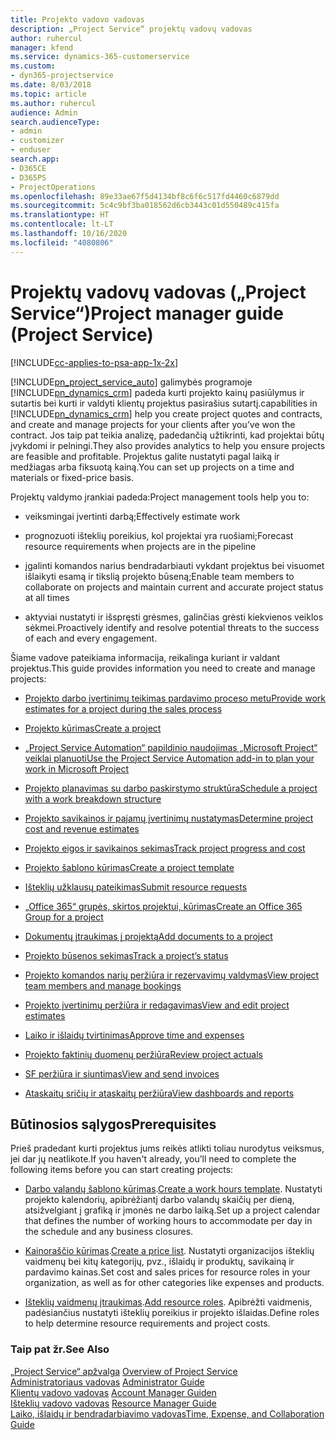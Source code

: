 ```yaml
---
title: Projekto vadovo vadovas
description: „Project Service“ projektų vadovų vadovas
author: ruhercul
manager: kfend
ms.service: dynamics-365-customerservice
ms.custom:
- dyn365-projectservice
ms.date: 8/03/2018
ms.topic: article
ms.author: ruhercul
audience: Admin
search.audienceType:
- admin
- customizer
- enduser
search.app:
- D365CE
- D365PS
- ProjectOperations
ms.openlocfilehash: 89e33ae67f5d4134bf8c6f6c517fd4460c6879dd
ms.sourcegitcommit: 5c4c9bf3ba018562d6cb3443c01d550489c415fa
ms.translationtype: HT
ms.contentlocale: lt-LT
ms.lasthandoff: 10/16/2020
ms.locfileid: "4080806"
---
```

# <a name="project-manager-guide-project-service"></a><span data-ttu-id="aed87-103">Projektų vadovų vadovas („Project Service“)</span><span class="sxs-lookup"><span data-stu-id="aed87-103">Project manager guide (Project Service)</span></span>

[!INCLUDE[cc-applies-to-psa-app-1x-2x](../includes/cc-applies-to-psa-app-1x-2x.md)]

[!INCLUDE[pn_project_service_auto](../includes/pn-project-service-auto.md)] <span data-ttu-id="aed87-104">galimybės programoje [!INCLUDE[pn_dynamics_crm](../includes/pn-dynamics-crm.md)] padeda kurti projekto kainų pasiūlymus ir sutartis bei kurti ir valdyti klientų projektus pasirašius sutartį.</span><span class="sxs-lookup"><span data-stu-id="aed87-104">capabilities in [!INCLUDE[pn_dynamics_crm](../includes/pn-dynamics-crm.md)] help you create project quotes and contracts, and create and manage projects for your clients after you’ve won the contract.</span></span> <span data-ttu-id="aed87-105">Jos taip pat teikia analizę, padedančią užtikrinti, kad projektai būtų įvykdomi ir pelningi.</span><span class="sxs-lookup"><span data-stu-id="aed87-105">They also provides analytics to help you ensure projects are feasible and profitable.</span></span> <span data-ttu-id="aed87-106">Projektus galite nustatyti pagal laiką ir medžiagas arba fiksuotą kainą.</span><span class="sxs-lookup"><span data-stu-id="aed87-106">You can set up projects on a time and materials or fixed-price basis.</span></span>  
  
 <span data-ttu-id="aed87-107">Projektų valdymo įrankiai padeda:</span><span class="sxs-lookup"><span data-stu-id="aed87-107">Project management tools help you to:</span></span>  
  
-   <span data-ttu-id="aed87-108">veiksmingai įvertinti darbą;</span><span class="sxs-lookup"><span data-stu-id="aed87-108">Effectively estimate work</span></span>  
  
-   <span data-ttu-id="aed87-109">prognozuoti išteklių poreikius, kol projektai yra ruošiami;</span><span class="sxs-lookup"><span data-stu-id="aed87-109">Forecast resource requirements when projects are in the pipeline</span></span>  
  
-   <span data-ttu-id="aed87-110">įgalinti komandos narius bendradarbiauti vykdant projektus bei visuomet išlaikyti esamą ir tikslią projekto būseną;</span><span class="sxs-lookup"><span data-stu-id="aed87-110">Enable team members to collaborate on projects and maintain current and accurate project status at all times</span></span>  
  
-   <span data-ttu-id="aed87-111">aktyviai nustatyti ir išspręsti grėsmes, galinčias grėsti kiekvienos veiklos sėkmei.</span><span class="sxs-lookup"><span data-stu-id="aed87-111">Proactively identify and resolve potential threats to the success of each and every engagement.</span></span>  
  
<span data-ttu-id="aed87-112">Šiame vadove pateikiama informacija, reikalinga kuriant ir valdant projektus.</span><span class="sxs-lookup"><span data-stu-id="aed87-112">This guide provides information you need to create and manage projects:</span></span>  
  
-   [<span data-ttu-id="aed87-113">Projekto darbo įvertinimų teikimas pardavimo proceso metu</span><span class="sxs-lookup"><span data-stu-id="aed87-113">Provide work estimates for a project during the sales process</span></span>](../psa/provide-estimates-project-during-sales-process.md)  
  
-   [<span data-ttu-id="aed87-114">Projekto kūrimas</span><span class="sxs-lookup"><span data-stu-id="aed87-114">Create a project</span></span>](../psa/create-project.md)  
  
-   [<span data-ttu-id="aed87-115">„Project Service Automation“ papildinio naudojimas „Microsoft Project“ veiklai planuoti</span><span class="sxs-lookup"><span data-stu-id="aed87-115">Use the Project Service Automation add-in to plan your work in Microsoft Project</span></span>](../psa/add-plan-work-microsoft-project.md)  
  
-   [<span data-ttu-id="aed87-116">Projekto planavimas su darbo paskirstymo struktūra</span><span class="sxs-lookup"><span data-stu-id="aed87-116">Schedule a project with a work breakdown structure</span></span>](../psa/schedule-project-work-breakdown-structure.md)  
  
-   [<span data-ttu-id="aed87-117">Projekto savikainos ir pajamų įvertinimų nustatymas</span><span class="sxs-lookup"><span data-stu-id="aed87-117">Determine project cost and revenue estimates</span></span>](../psa/determine-project-cost-revenue-estimates.md)  
  
-   [<span data-ttu-id="aed87-118">Projekto eigos ir savikainos sekimas</span><span class="sxs-lookup"><span data-stu-id="aed87-118">Track project progress and cost</span></span>](../psa/track-project-progress-cost.md)  
  
-   [<span data-ttu-id="aed87-119">Projekto šablono kūrimas</span><span class="sxs-lookup"><span data-stu-id="aed87-119">Create a project template</span></span>](../psa/create-project-template.md)  
  
-   [<span data-ttu-id="aed87-120">Išteklių užklausų pateikimas</span><span class="sxs-lookup"><span data-stu-id="aed87-120">Submit resource requests</span></span>](../psa/submit-resource-requests.md)  
  
-   [<span data-ttu-id="aed87-121">„Office 365“ grupės, skirtos projektui, kūrimas</span><span class="sxs-lookup"><span data-stu-id="aed87-121">Create an Office 365 Group for a project</span></span>](../psa/create-office-365-group-project.md)  
  
-   [<span data-ttu-id="aed87-122">Dokumentų įtraukimas į projektą</span><span class="sxs-lookup"><span data-stu-id="aed87-122">Add documents to a project</span></span>](../psa/add-documents-project.md)  
  
-   [<span data-ttu-id="aed87-123">Projekto būsenos sekimas</span><span class="sxs-lookup"><span data-stu-id="aed87-123">Track a project’s status</span></span>](../psa/track-project-status.md)  
  
-   [<span data-ttu-id="aed87-124">Projekto komandos narių peržiūra ir rezervavimų valdymas</span><span class="sxs-lookup"><span data-stu-id="aed87-124">View project team members and manage bookings</span></span>](../psa/view-project-team-members-manage-bookings.md)  
  
-   [<span data-ttu-id="aed87-125">Projekto įvertinimų peržiūra ir redagavimas</span><span class="sxs-lookup"><span data-stu-id="aed87-125">View and edit project estimates</span></span>](../psa/view-edit-project-estimates.md)  
  
-   [<span data-ttu-id="aed87-126">Laiko ir išlaidų tvirtinimas</span><span class="sxs-lookup"><span data-stu-id="aed87-126">Approve time and expenses</span></span>](../psa/approve-time-expenses.md)  
  
-   [<span data-ttu-id="aed87-127">Projekto faktinių duomenų peržiūra</span><span class="sxs-lookup"><span data-stu-id="aed87-127">Review project actuals</span></span>](../psa/review-project-actuals.md)  
  
-   [<span data-ttu-id="aed87-128">SF peržiūra ir siuntimas</span><span class="sxs-lookup"><span data-stu-id="aed87-128">View and send invoices</span></span>](../psa/view-send-invoices.md)  
  
-   [<span data-ttu-id="aed87-129">Ataskaitų sričių ir ataskaitų peržiūra</span><span class="sxs-lookup"><span data-stu-id="aed87-129">View dashboards and reports</span></span>](../psa/view-dashboards-reports.md)  
  
## <a name="prerequisites"></a><span data-ttu-id="aed87-130">Būtinosios sąlygos</span><span class="sxs-lookup"><span data-stu-id="aed87-130">Prerequisites</span></span>  
 <span data-ttu-id="aed87-131">Prieš pradedant kurti projektus jums reikės atlikti toliau nurodytus veiksmus, jei dar jų neatlikote.</span><span class="sxs-lookup"><span data-stu-id="aed87-131">If you haven't already, you’ll need to complete the following items before you can start creating projects:</span></span>  
  
-   <span data-ttu-id="aed87-132">[Darbo valandų šablono kūrimas](../psa/create-work-hours-template.md).</span><span class="sxs-lookup"><span data-stu-id="aed87-132">[Create a work hours template](../psa/create-work-hours-template.md).</span></span> <span data-ttu-id="aed87-133">Nustatyti projekto kalendorių, apibrėžiantį darbo valandų skaičių per dieną, atsižvelgiant į grafiką ir įmonės ne darbo laiką.</span><span class="sxs-lookup"><span data-stu-id="aed87-133">Set up a project calendar that defines the number of working hours to accommodate per day in the schedule and any business closures.</span></span>  
  
-   <span data-ttu-id="aed87-134">[Kainoraščio kūrimas](../psa/create-price-list.md).</span><span class="sxs-lookup"><span data-stu-id="aed87-134">[Create a price list](../psa/create-price-list.md).</span></span> <span data-ttu-id="aed87-135">Nustatyti organizacijos išteklių vaidmenų bei kitų kategorijų, pvz., išlaidų ir produktų, savikainą ir pardavimo kainas.</span><span class="sxs-lookup"><span data-stu-id="aed87-135">Set cost and sales prices for resource roles in your organization, as well as for other categories like expenses and products.</span></span>  
  
-   <span data-ttu-id="aed87-136">[Išteklių vaidmenų įtraukimas](../psa/add-resource-roles.md).</span><span class="sxs-lookup"><span data-stu-id="aed87-136">[Add resource roles](../psa/add-resource-roles.md).</span></span> <span data-ttu-id="aed87-137">Apibrėžti vaidmenis, padėsiančius nustatyti išteklių poreikius ir projekto išlaidas.</span><span class="sxs-lookup"><span data-stu-id="aed87-137">Define roles to help determine resource requirements and project costs.</span></span>  
  
### <a name="see-also"></a><span data-ttu-id="aed87-138">Taip pat žr.</span><span class="sxs-lookup"><span data-stu-id="aed87-138">See Also</span></span>  
 <span data-ttu-id="aed87-139">[„Project Service“ apžvalga](../psa/overview.md) </span><span class="sxs-lookup"><span data-stu-id="aed87-139">[Overview of Project Service](../psa/overview.md) </span></span>  
 <span data-ttu-id="aed87-140">[Administratoriaus vadovas](../psa/admin-guide.md) </span><span class="sxs-lookup"><span data-stu-id="aed87-140">[Administrator Guide](../psa/admin-guide.md) </span></span>  
 <span data-ttu-id="aed87-141">[Klientų vadovo vadovas](../psa/account-manager-guide.md) </span><span class="sxs-lookup"><span data-stu-id="aed87-141">[Account Manager Guiden](../psa/account-manager-guide.md) </span></span>  
 <span data-ttu-id="aed87-142">[Išteklių vadovo vadovas](../psa/resource-manager-guide.md) </span><span class="sxs-lookup"><span data-stu-id="aed87-142">[Resource Manager Guide](../psa/resource-manager-guide.md) </span></span>  
 [<span data-ttu-id="aed87-143">Laiko, išlaidų ir bendradarbiavimo vadovas</span><span class="sxs-lookup"><span data-stu-id="aed87-143">Time, Expense, and Collaboration Guide</span></span>](../psa/time-expense-collaboration-guide.md)

